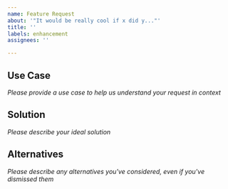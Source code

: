 ```yaml
---
name: Feature Request
about: '"It would be really cool if x did y..."'
title: ''
labels: enhancement
assignees: ''

---
```


## Use Case

_Please provide a use case to help us understand your request in context_

## Solution

_Please describe your ideal solution_

## Alternatives

_Please describe any alternatives you've considered, even if you've dismissed them_
